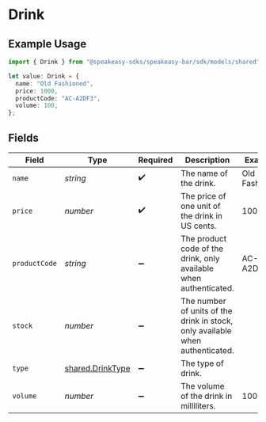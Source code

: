 # Drink

## Example Usage

```typescript
import { Drink } from "@speakeasy-sdks/speakeasy-bar/sdk/models/shared";

let value: Drink = {
  name: "Old Fashioned",
  price: 1000,
  productCode: "AC-A2DF3",
  volume: 100,
};
```

## Fields

| Field                                                                         | Type                                                                          | Required                                                                      | Description                                                                   | Example                                                                       |
| ----------------------------------------------------------------------------- | ----------------------------------------------------------------------------- | ----------------------------------------------------------------------------- | ----------------------------------------------------------------------------- | ----------------------------------------------------------------------------- |
| `name`                                                                        | *string*                                                                      | :heavy_check_mark:                                                            | The name of the drink.                                                        | Old Fashioned                                                                 |
| `price`                                                                       | *number*                                                                      | :heavy_check_mark:                                                            | The price of one unit of the drink in US cents.                               | 1000                                                                          |
| `productCode`                                                                 | *string*                                                                      | :heavy_minus_sign:                                                            | The product code of the drink, only available when authenticated.             | AC-A2DF3                                                                      |
| `stock`                                                                       | *number*                                                                      | :heavy_minus_sign:                                                            | The number of units of the drink in stock, only available when authenticated. |                                                                               |
| `type`                                                                        | [shared.DrinkType](../../../sdk/models/shared/drinktype.md)                   | :heavy_minus_sign:                                                            | The type of drink.                                                            |                                                                               |
| `volume`                                                                      | *number*                                                                      | :heavy_minus_sign:                                                            | The volume of the drink in milliliters.                                       | 100                                                                           |